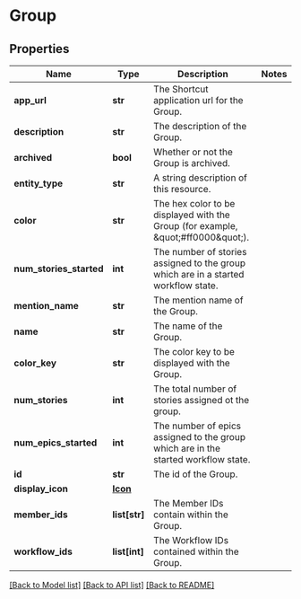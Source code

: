 # Group

## Properties
Name | Type | Description | Notes
------------ | ------------- | ------------- | -------------
**app_url** | **str** | The Shortcut application url for the Group. | 
**description** | **str** | The description of the Group. | 
**archived** | **bool** | Whether or not the Group is archived. | 
**entity_type** | **str** | A string description of this resource. | 
**color** | **str** | The hex color to be displayed with the Group (for example, \&quot;#ff0000\&quot;). | 
**num_stories_started** | **int** | The number of stories assigned to the group which are in a started workflow state. | 
**mention_name** | **str** | The mention name of the Group. | 
**name** | **str** | The name of the Group. | 
**color_key** | **str** | The color key to be displayed with the Group. | 
**num_stories** | **int** | The total number of stories assigned ot the group. | 
**num_epics_started** | **int** | The number of epics assigned to the group which are in the started workflow state. | 
**id** | **str** | The id of the Group. | 
**display_icon** | [**Icon**](Icon.md) |  | 
**member_ids** | **list[str]** | The Member IDs contain within the Group. | 
**workflow_ids** | **list[int]** | The Workflow IDs contained within the Group. | 

[[Back to Model list]](../README.md#documentation-for-models) [[Back to API list]](../README.md#documentation-for-api-endpoints) [[Back to README]](../README.md)

